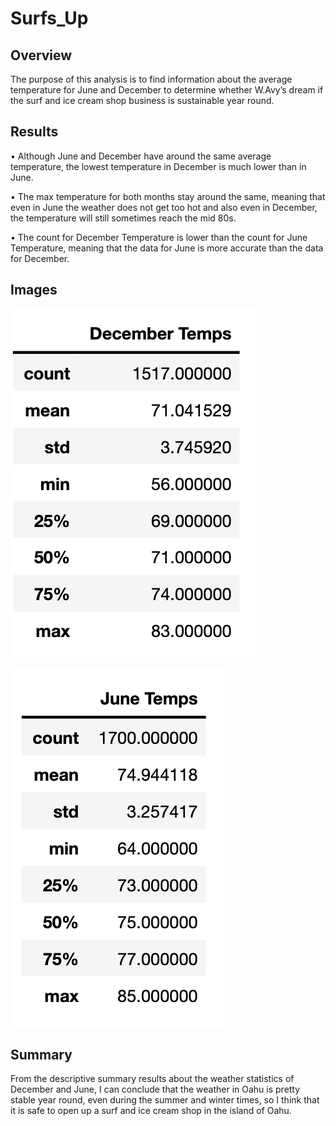 # Surfs_Up

## Overview  

The purpose of this analysis is to find information about the average temperature for June and December to determine whether W.Avy’s dream if the surf and ice cream shop business is sustainable year round. 

## Results 
•	Although June and December have around the same average temperature, the lowest temperature in December is much lower than in June. 

•	The max temperature for both months stay around the same, meaning that even in June the weather does not get too hot and also even in December, the temperature will still sometimes reach the mid 80s. 

•	The count for December Temperature is lower than the count for June Temperature, meaning that the data for June is more accurate than the data for December. 

## Images

![](./Resources/December_Temps.png)

![](./Resources/June_Temps.png)

## Summary
From the descriptive summary results about the weather statistics of December and June, I can conclude that the weather in Oahu is pretty stable year round, even during the summer and winter times, so I think that it is safe to open up a surf and ice cream shop in the island of Oahu.
